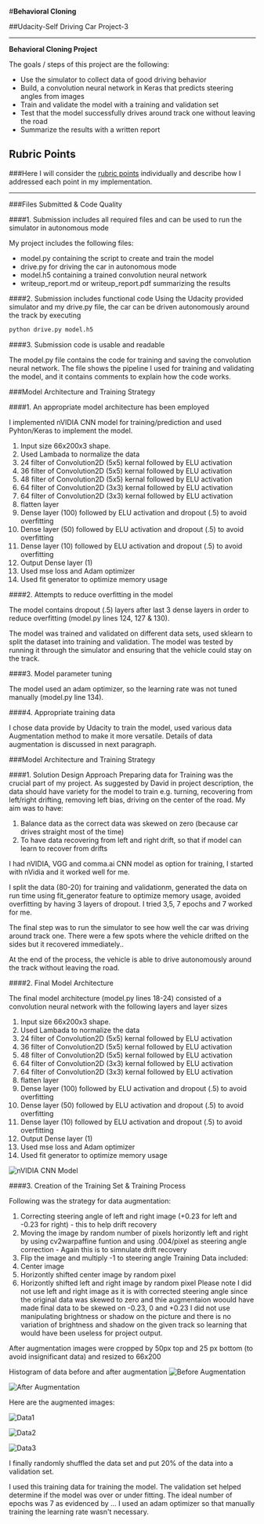 #**Behavioral Cloning** 

##Udacity-Self Driving Car Project-3


---

**Behavioral Cloning Project**

The goals / steps of this project are the following:
* Use the simulator to collect data of good driving behavior
* Build, a convolution neural network in Keras that predicts steering angles from images
* Train and validate the model with a training and validation set
* Test that the model successfully drives around track one without leaving the road
* Summarize the results with a written report


[//]: # (Image References)

[image1]: ./examples/placeholder.png "Model Visualization"
[image2]: ./examples/placeholder.png "Grayscaling"
[image3]: ./examples/placeholder_small.png "Recovery Image"
[image4]: ./examples/placeholder_small.png "Recovery Image"
[image5]: ./examples/placeholder_small.png "Recovery Image"
[image6]: ./examples/placeholder_small.png "Normal Image"
[image7]: ./examples/placeholder_small.png "Flipped Image"

## Rubric Points
###Here I will consider the [rubric points](https://review.udacity.com/#!/rubrics/432/view) individually and describe how I addressed each point in my implementation.  

---
###Files Submitted & Code Quality

####1. Submission includes all required files and can be used to run the simulator in autonomous mode

My project includes the following files:
* model.py containing the script to create and train the model
* drive.py for driving the car in autonomous mode
* model.h5 containing a trained convolution neural network 
* writeup_report.md or writeup_report.pdf summarizing the results

####2. Submission includes functional code
Using the Udacity provided simulator and my drive.py file, the car can be driven autonomously around the track by executing 
```sh
python drive.py model.h5
```

####3. Submission code is usable and readable

The model.py file contains the code for training and saving the convolution neural network. The file shows the pipeline I used for training and validating the model, and it contains comments to explain how the code works.

###Model Architecture and Training Strategy

####1. An appropriate model architecture has been employed

I implemented nVIDIA CNN model for training/prediction and used Pyhton/Keras to implement the model. 
1. Input size 66x200x3 shape.
2. Used Lambada to normalize the data
3. 24 filter of Convolution2D (5x5) kernal followed by ELU activation
4. 36 filter of Convolution2D (5x5) kernal followed by ELU activation
5. 48 filter of Convolution2D (5x5) kernal followed by ELU activation
6. 64 filter of Convolution2D (3x3) kernal followed by ELU activation
7. 64 filter of Convolution2D (3x3) kernal followed by ELU activation
8. flatten layer
9. Dense layer (100) followed by ELU activation and dropout (.5) to avoid overfitting
10. Dense layer (50) followed by ELU activation and dropout (.5) to avoid overfitting
11. Dense layer (10) followed by ELU activation and dropout (.5) to avoid overfitting
12. Output Dense layer (1)
13. Used mse loss and Adam optimizer
14. Used fit generator to optimize memory usage

####2. Attempts to reduce overfitting in the model

The model contains dropout (.5) layers after last 3 dense layers in order to reduce overfitting (model.py lines 124, 127 & 130). 

The model was trained and validated on different data sets, used sklearn to split the dataset into training and validation. The model was tested by running it through the simulator and ensuring that the vehicle could stay on the track.

####3. Model parameter tuning

The model used an adam optimizer, so the learning rate was not tuned manually (model.py line 134).

####4. Appropriate training data

I chose data provide by Udacity to train the model, used various data Augmentation method to make it more versatile. Details of data augmentation is discussed in next paragraph.

###Model Architecture and Training Strategy

####1. Solution Design Approach
Preparing data for Training was the crucial part of my project. As suggested by David in project description, the data should have variety for the model to train e.g. turning, recovering from left/right drifting, removing left bias, driving on the center of the road.
My aim was to have: 
1. Balance data as the correct data was skewed on zero (because car drives straight most of the time)
2. To have data recovering from left and right drift, so that if model can learn to recover from drifts

I had nVIDIA, VGG and comma.ai CNN model as option for training, I started with nVidia and it worked well for me.

I split the data (80-20) for training and validationm, generated the data on run time using fit_generator feature to optimize memory usage, avoided overfitting by having 3 layers of dropout. I tried 3,5, 7 epochs and 7 worked for me.

The final step was to run the simulator to see how well the car was driving around track one. There were a few spots where the vehicle drifted on the sides but it recovered immediately..

At the end of the process, the vehicle is able to drive autonomously around the track without leaving the road.

####2. Final Model Architecture

The final model architecture (model.py lines 18-24) consisted of a convolution neural network with the following layers and layer sizes
1. Input size 66x200x3 shape.
2. Used Lambada to normalize the data
3. 24 filter of Convolution2D (5x5) kernal followed by ELU activation
4. 36 filter of Convolution2D (5x5) kernal followed by ELU activation
5. 48 filter of Convolution2D (5x5) kernal followed by ELU activation
6. 64 filter of Convolution2D (3x3) kernal followed by ELU activation
7. 64 filter of Convolution2D (3x3) kernal followed by ELU activation
8. flatten layer
9. Dense layer (100) followed by ELU activation and dropout (.5) to avoid overfitting
10. Dense layer (50) followed by ELU activation and dropout (.5) to avoid overfitting
11. Dense layer (10) followed by ELU activation and dropout (.5) to avoid overfitting
12. Output Dense layer (1)
13. Used mse loss and Adam optimizer
14. Used fit generator to optimize memory usage

![nVIDIA CNN Model](https://github.com/devksingh/Behavioural-Cloning-P3/blob/master/nVidia%20CNN%20Model.png)


####3. Creation of the Training Set & Training Process

Following was the strategy for data augmentation:
1. Correcting steering angle of left and right image (+0.23 for left and -0.23 for right) - this to help drift recovery
2. Moving the image by random number of pixels horizontly left and right by using cv2warpaffine funtion and using .004/pixel as steering angle correction - Again this is to simnulate drift recovery
3. Flip the image and multiply -1 to steering angle
Training Data included:
1. Center image 
2. Horizontly shifted center image by random pixel
3. Horizontly shifted left and right image by random pixel
Please note I did not use left and right image as it is with corrected steering angle since the original data was skewed to zero and thie augmentaion woould have made final data to be skewed on -0.23, 0 and +0.23
I did not use manipulating brightness or shadow on the picture and there is no variation of brightness and shadow on the given track so learning that would have been useless for project output.

After augmentation images were cropped by 50px top and 25 px bottom (to avoid insignificant data) and resized to 66x200

Histogram of data before and after augmentation
![Before Augmentation](https://github.com/devksingh/Behavioural-Cloning-P3/blob/master/Trainig_Data.png)

![After Augmentation](https://github.com/devksingh/Behavioural-Cloning-P3/blob/master/Training_Data_After_Augmentation.png)

Here are the augmented images:


![Data1](https://github.com/devksingh/Behavioural-Cloning-P3/blob/master/data1.png)


![Data2](https://github.com/devksingh/Behavioural-Cloning-P3/blob/master/data2.png)


![Data3](https://github.com/devksingh/Behavioural-Cloning-P3/blob/master/data3.png)


I finally randomly shuffled the data set and put 20% of the data into a validation set. 

I used this training data for training the model. The validation set helped determine if the model was over or under fitting. The ideal number of epochs was 7 as evidenced by ... I used an adam optimizer so that manually training the learning rate wasn't necessary.
